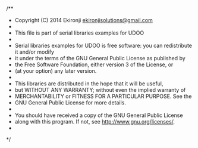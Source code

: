 /**
*  Copyright (C) 2014 Ekironji <ekironjisolutions@gmail.com>
*
*  This file is part of serial libraries examples for UDOO
*
*  Serial libraries examples for UDOO is free software: you can redistribute it and/or modify
*  it under the terms of the GNU General Public License as published by
*  the Free Software Foundation, either version 3 of the License, or
*  (at your option) any later version.
*
*  This libraries are distributed in the hope that it will be useful,
*  but WITHOUT ANY WARRANTY; without even the implied warranty of
*  MERCHANTABILITY or FITNESS FOR A PARTICULAR PURPOSE.  See the
*  GNU General Public License for more details.
*
*  You should have received a copy of the GNU General Public License
*  along with this program.  If not, see <http://www.gnu.org/licenses/>.
*
*/